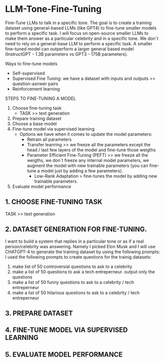 # LLM-Tone-Fine-Tuning
Fine-Tune LLMs to talk in a specific tone. The goal is to create a training dataset using general-based LLMs (like GPT4) to fine-tune smaller models to perform a specific task.
I will focus on open-source smaller LLMs to make them answer as a particular celebrity and in a specific tone. We don´t need to rely on a general-base LLM to perform a specific task. A smaller fine-tuned model can outperform a larger general based model (InstructGPT - 1.3B parameters vs GPT3 - 175B parameters).

Ways to fine-tune models
- Self-supervised
- Supervised Fine Tuning: we have a dataset with inputs and outputs >> question-asnwer pairs
- Reinforcement learning

STEPS TO FINE-TUNING A MODEL
1. Choose fine-tuning task
    - TASK >> text generation
2. Prepare training dataset
3. Choose a base model
4. Fine-tune model via supervised learning
    - Options we have when it comes to update the model parameters:
        - Retrain all parameters
        - Transfer leanring >> we freeze all the parameters except the head / last few layers of the model and fine-tune those weigths
        - Parameter Efficient Fine-Tuning (PEFT) >> we freeze all the weigths, we don´t freeze any internal model parameters, we augment the model with new trainable parameters (you can fine-tune a model just by adding a few parameters).
            - Low-Rank Adaptation > fine-tunes the model by adding new trainable parameters. 
5. Evaluate model performance
    
        
            
## 1. CHOOSE FINE-TUNING TASK
TASK >> text generation

## 2. DATASET GENERATION FOR FINE-TUNING.
I want to build a system that replies in a particular tone or as if a real person/celebrity was answering. Namely I picked Elon Musk and I will use CHATGPT-4 to generate the training dataset by using the following prompts: 
I used the following prompts to create questions for the trainig datasets:
  1. make list of 50 controversial questions to ask to a celebrity
  2. make a list of 50 questions to ask a tech entreperneur. output only the questions
  3. make a list of 50 funny questions to ask to a celebrity / tech entreperneur
  4. make a list of 50 hilarious questions to ask to a celebrity / tech entreperneur
     
## 3. PREPARE DATASET

## 4. FINE-TUNE MODEL VIA SUPERVISED LEARNING

## 5. EVALUATE MODEL PERFORMANCE

